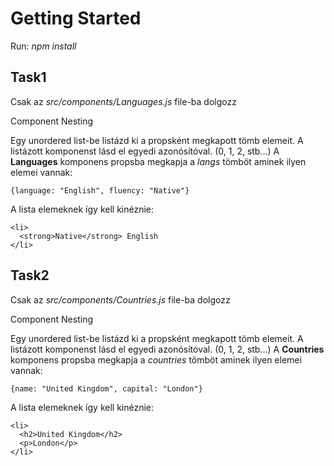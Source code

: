 # Getting Started

Run: *npm install*

## Task1

Csak az *src/components/Languages.js* file-ba dolgozz

Component Nesting

Egy unordered list-be listázd ki a propsként megkapott tömb elemeit.
A listázott komponenst lásd el egyedi azonósítóval. (0, 1, 2, stb...)
A **Languages** komponens propsba megkapja a *langs* tömböt aminek ilyen elemei vannak:

    {language: "English", fluency: "Native"}

A lista elemeknek így kell kinéznie:

```
<li>
  <strong>Native</strong> English
</li>
```

## Task2

Csak az *src/components/Countries.js* file-ba dolgozz

Component Nesting

Egy unordered list-be listázd ki a propsként megkapott tömb elemeit.
A listázott komponenst lásd el egyedi azonósítóval. (0, 1, 2, stb...)
A **Countries** komponens propsba megkapja a *countries* tömböt aminek ilyen elemei vannak:

    {name: "United Kingdom", capital: "London"}

A lista elemeknek így kell kinéznie:

```
<li>
  <h2>United Kingdom</h2>
  <p>London</p>
</li>
```